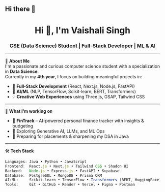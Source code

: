 ## Hi there 👋

<!--
**vaemaski/vaemaski** is a ✨ _special_ ✨ repository because its `README.md` (this file) appears on your GitHub profile.

Here are some ideas to get you started:

- 🔭 I’m currently working on ...
- 🌱 I’m currently learning ...
- 👯 I’m looking to collaborate on ...
- 🤔 I’m looking for help with ...
- 💬 Ask me about ...
- 📫 How to reach me: ...
- 😄 Pronouns: ...
- ⚡ Fun fact: ...
-->

<h1 align="center">Hi 👋, I'm Vaishali Singh</h1>
<h3 align="center">CSE (Data Science) Student | Full-Stack Developer | ML & AI </h3>

---

🌟 **About Me**  
I'm a passionate and curious computer science student with a specialization in **Data Science**.  
Currently in my **4th year**, I focus on building meaningful projects in:

- 🔧 **Full-Stack Development** (React, Next.js, Node.js, FastAPI)
- 🧠 **AI/ML** (NLP, TensorFlow, Scikit-learn, BERT, Transformers)
- 💡 **Creative Web Experiences** using Three.js, GSAP, Tailwind CSS

---

🎯 **What I'm working on**  
- 🚀 **FinTrack** – AI-powered personal finance tracker with insights & budgeting    
- 🧪 Exploring Generative AI, LLMs, and ML Ops  
- 📝 Preparing for placements & sharpening my DSA in Java

---

🛠️ **Tech Stack**
```javascript
Languages: Java • Python • JavaScript  
Frontend:  React.js • Next.js • Tailwind CSS • Shadcn UI  
Backend:   Node.js • Express.js • FastAPI • Supabase  
Database:  PostgreSQL • MongoDB • Prisma ORM  
AI/ML:     Scikit-learn • TensorFlow • Transformers (BERT, HuggingFace)  
Tools:     Git • GitHub • Render • Vercel • Figma • Postman
